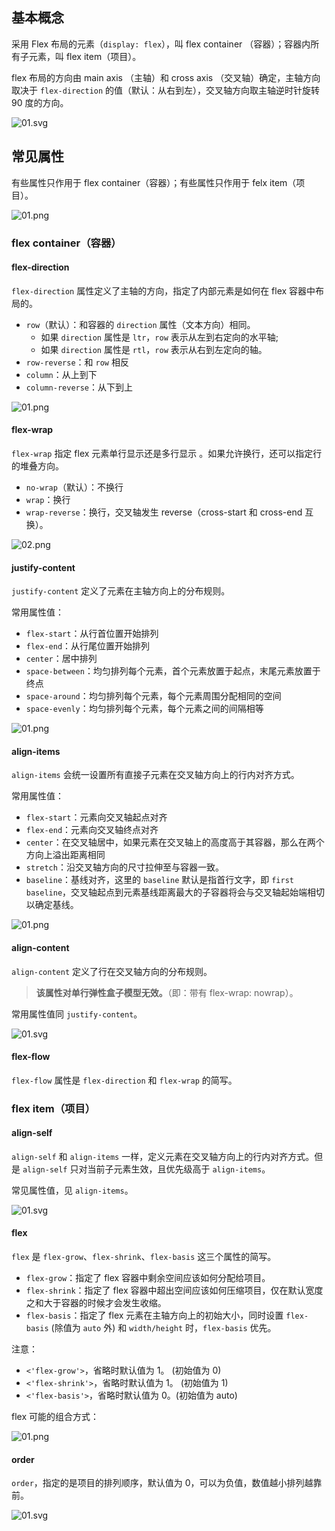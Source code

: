 ## 基本概念

采用 Flex 布局的元素（`display: flex`），叫 flex container （容器）；容器内所有子元素，叫 flex item（项目）。

flex 布局的方向由 main axis （主轴）和 cross axis （交叉轴）确定，主轴方向取决于 `flex-direction` 的值（默认：从右到左），交叉轴方向取主轴逆时针旋转 90 度的方向。

![01.svg](https://p9-juejin.byteimg.com/tos-cn-i-k3u1fbpfcp/1e67d8565ecc4cb8b3b438fe1760a4ba~tplv-k3u1fbpfcp-watermark.image)

## 常见属性

有些属性只作用于 flex container（容器）；有些属性只作用于 felx item（项目）。

![01.png](https://p6-juejin.byteimg.com/tos-cn-i-k3u1fbpfcp/22a06b0cd4b642c78dfa5060b6582a73~tplv-k3u1fbpfcp-watermark.image)

### flex container（容器）

#### flex-direction

`flex-direction` 属性定义了主轴的方向，指定了内部元素是如何在 flex 容器中布局的。

- `row`（默认）：和容器的 `direction` 属性（文本方向）相同。
  - 如果 `direction` 属性是 `ltr`，`row` 表示从左到右定向的水平轴;
  - 如果 `direction` 属性是 `rtl`，`row` 表示从右到左定向的轴。
- `row-reverse`：和 `row` 相反
- `column`：从上到下
- `column-reverse`：从下到上

![01.png](https://p1-juejin.byteimg.com/tos-cn-i-k3u1fbpfcp/2c3adffd42e54b559b8bcc05b45bdfe6~tplv-k3u1fbpfcp-watermark.image)

#### flex-wrap

`flex-wrap` 指定 flex 元素单行显示还是多行显示 。如果允许换行，还可以指定行的堆叠方向。

- `no-wrap`（默认）：不换行
- `wrap`：换行
- `wrap-reverse`：换行，交叉轴发生 reverse（cross-start 和 cross-end 互换）。

![02.png](https://p6-juejin.byteimg.com/tos-cn-i-k3u1fbpfcp/edad1996598b43f9855a9b0d3ed14d22~tplv-k3u1fbpfcp-watermark.image)

#### justify-content

`justify-content` 定义了元素在主轴方向上的分布规则。

常用属性值：

- `flex-start`：从行首位置开始排列
- `flex-end`：从行尾位置开始排列
- `center`：居中排列
- `space-between`：均匀排列每个元素，首个元素放置于起点，末尾元素放置于终点
- `space-around`：均匀排列每个元素，每个元素周围分配相同的空间
- `space-evenly`：均匀排列每个元素，每个元素之间的间隔相等

![01.png](https://p1-juejin.byteimg.com/tos-cn-i-k3u1fbpfcp/f6842813eb414f35b6bf0572e51b7339~tplv-k3u1fbpfcp-watermark.image)

#### align-items

`align-items` 会统一设置所有直接子元素在交叉轴方向上的行内对齐方式。

常用属性值：

- `flex-start`：元素向交叉轴起点对齐
- `flex-end`：元素向交叉轴终点对齐
- `center`：在交叉轴居中，如果元素在交叉轴上的高度高于其容器，那么在两个方向上溢出距离相同
- `stretch`：沿交叉轴方向的尺寸拉伸至与容器一致。
- `baseline`：基线对齐，这里的 `baseline` 默认是指首行文字，即 `first baseline`，交叉轴起点到元素基线距离最大的子容器将会与交叉轴起始端相切以确定基线。

![01.png](https://p6-juejin.byteimg.com/tos-cn-i-k3u1fbpfcp/a3fce9e1d307446c9d6f6354c2f9a8a4~tplv-k3u1fbpfcp-watermark.image)

#### align-content

`align-content` 定义了行在交叉轴方向的分布规则。

> **该属性对单行弹性盒子模型无效。**（即：带有 flex-wrap: nowrap）。

常用属性值同 `justify-content`。

![01.svg](https://p1-juejin.byteimg.com/tos-cn-i-k3u1fbpfcp/782f932bb2a847e5a02278b8bd8f973a~tplv-k3u1fbpfcp-watermark.image)

#### flex-flow

`flex-flow` 属性是 `flex-direction` 和 `flex-wrap` 的简写。

### flex item（项目）

#### align-self

`align-self` 和 `align-items` 一样，定义元素在交叉轴方向上的行内对齐方式。但是 `align-self` 只对当前子元素生效，且优先级高于 `align-items`。

常见属性值，见 `align-items`。

![01.svg](https://p9-juejin.byteimg.com/tos-cn-i-k3u1fbpfcp/1c771a2ebbcb4ff78850b9562f665ec5~tplv-k3u1fbpfcp-watermark.image)

#### flex

`flex` 是 `flex-grow`、`flex-shrink`、`flex-basis` 这三个属性的简写。

- `flex-grow`：指定了 flex 容器中剩余空间应该如何分配给项目。
- `flex-shrink`：指定了 flex 容器中超出空间应该如何压缩项目，仅在默认宽度之和大于容器的时候才会发生收缩。
- `flex-basis`：指定了 flex 元素在主轴方向上的初始大小，同时设置 `flex-basis` (除值为 `auto` 外) 和 `width/height` 时，`flex-basis` 优先。

注意：

- `<'flex-grow'>`，省略时默认值为 1。 (初始值为 0)
- `<'flex-shrink'>`，省略时默认值为 1。 (初始值为 1)
- `<'flex-basis'>`，省略时默认值为 0。(初始值为 auto)

flex 可能的组合方式：

![01.png](https://p1-juejin.byteimg.com/tos-cn-i-k3u1fbpfcp/f9f5f3f640b24af1a672509b6bf04cfc~tplv-k3u1fbpfcp-watermark.image)

#### order

`order`，指定的是项目的排列顺序，默认值为 0，可以为负值，数值越小排列越靠前。

![01.svg](https://p6-juejin.byteimg.com/tos-cn-i-k3u1fbpfcp/8a7d45de6a88466ca3f98f4f0505f4d7~tplv-k3u1fbpfcp-watermark.image)
